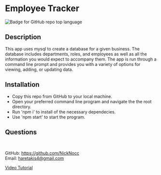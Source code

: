 # Employee Tracker
![Badge for GitHub repo top language](https://img.shields.io/github/languages/top/NickNocc/NH-Employee-Tracker?style=flat&logo=appveyor)
## Description
  
This app uses mysql to create a database for a given business. The database includes departments, roles, and employees as well as all the information you would expect to accompany them. The app is run through a command line prompt and provides you with a variety of options for viewing, adding, or updating data.


## Installation

* Copy this repo from GitHub to your local machine.
* Open your preferred command line program and navigate the the root directory.
* Run 'npm i' to install of the necessary dependecies.
* Use 'npm start' to start the program.

## Questions

 </br>
  
GitHub: https://github.com/NickNocc </br>
Email: haretakis4@gmail.com

[Video Tutorial](https://watch.screencastify.com/v/YminmlJ7K6RrkeNbKN41)
